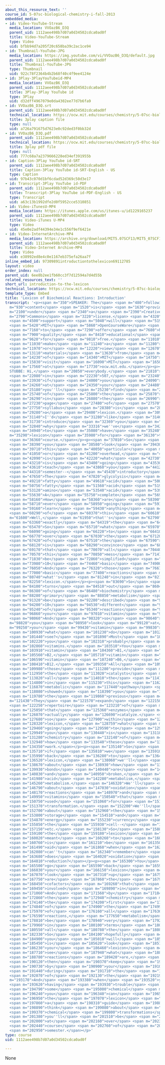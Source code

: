 ```yaml
---
about_this_resource_text: ''
course_id: 5-07sc-biological-chemistry-i-fall-2013
embedded_media:
- id: Video-YouTube-Stream
  media_location: VVOazB6_D3Q
  parent_uid: 1112aee498b7d07a0d34502cdca0ad0f
  title: Video-YouTube-Stream
  type: Video
  uid: bfbb94d7a205f20c658ba39c2ac1ce94
- id: Thumbnail-YouTube-JPG
  media_location: https://img.youtube.com/vi/VVOazB6_D3Q/default.jpg
  parent_uid: 1112aee498b7d07a0d34502cdca0ad0f
  title: Thumbnail-YouTube-JPG
  type: Thumbnail
  uid: 922c78f2364b4b2b68f40c4f9ee4124e
- id: 3Play-3PlayYouTubeid-MP4
  media_location: VVOazB6_D3Q
  parent_uid: 1112aee498b7d07a0d34502cdca0ad0f
  title: 3Play-3Play YouTube id
  type: 3Play
  uid: d32dff4967079e0da4302ee77d7b6fa9
- id: VVOazB6_D3Q.srt
  parent_uid: 1112aee498b7d07a0d34502cdca0ad0f
  technical_location: https://ocw.mit.edu/courses/chemistry/5-07sc-biological-chemistry-i-fall-2013/lexicon/introduction-to-the-lexicon/VVOazB6_D3Q.srt
  title: 3play caption file
  type: null
  uid: a726a791675d7623e0c92ded3f0bb32d
- id: VVOazB6_D3Q.pdf
  parent_uid: 1112aee498b7d07a0d34502cdca0ad0f
  technical_location: https://ocw.mit.edu/courses/chemistry/5-07sc-biological-chemistry-i-fall-2013/lexicon/introduction-to-the-lexicon/VVOazB6_D3Q.pdf
  title: 3play pdf file
  type: null
  uid: 777c68a7a2379666228ed34ef391955b
- id: Caption-3Play YouTube id-SRT
  parent_uid: 1112aee498b7d07a0d34502cdca0ad0f
  title: Caption-3Play YouTube id-SRT-English - US
  type: Caption
  uid: 97b43c070d1bf6cdad52d369c50d3e17
- id: Transcript-3Play YouTube id-PDF
  parent_uid: 1112aee498b7d07a0d34502cdca0ad0f
  title: Transcript-3Play YouTube id-PDF-English - US
  type: Transcript
  uid: a63c13b1992dfe2d0f5952cce5310851
- id: Video-iTunesU-MP4
  media_location: https://itunes.apple.com/us/itunes-u/id1229165237
  parent_uid: 1112aee498b7d07a0d34502cdca0ad0f
  title: Video-iTunes U-MP4
  type: Video
  uid: 45e0e2adf44394e34e1c556f9ef6421e
- id: Video-InternetArchive-MP4
  media_location: https://archive.org/download/MIT5.07SCF13/MIT5_07SCF13_JoAnne_Intro_300k.mp4
  parent_uid: 1112aee498b7d07a0d34502cdca0ad0f
  title: Video-Internet Archive-MP4
  type: Video
  uid: e38992ed8e4c0e1167eb375efa26aa7f
inline_embed_id: 97309891introductiontothelexicon69112785
layout: video
order_index: null
parent_uid: 6ee8b2ee1fb60cc3f7d12594a7d4d55b
related_resources_text: ''
short_url: introduction-to-the-lexicon
technical_location: https://ocw.mit.edu/courses/chemistry/5-07sc-biological-chemistry-i-fall-2013/lexicon/introduction-to-the-lexicon
template_type: Embed
title: 'Lexicon of Biochemical Reactions: Introduction'
transcript: '<p><span m="350">SPEAKER: The</span> <span m="480">following</span> <span
  m="930">content</span> <span m="1520">is</span> <span m="1630">provided</span> <span
  m="2100">under</span> <span m="2340">a</span> <span m="2390">Creative</span> <span
  m="2790">Commons</span> <span m="3220">license.</span> <span m="4320">Your</span>
  <span m="4500">support</span> <span m="5040">will</span> <span m="5190">help</span>
  <span m="5420">MIT</span> <span m="5860">OpenCourseWare</span> <span m="6650">continue</span>
  <span m="7160">to</span> <span m="7290">offer</span> <span m="7680">high</span>
  <span m="7900">quality</span> <span m="8410">educational</span> <span m="9050">resources</span>
  <span m="9620">for</span> <span m="9810">free.</span> <span m="11010">To</span>
  <span m="11030">make</span> <span m="11240">a</span> <span m="11280">donation</span>
  <span m="11970">or</span> <span m="12220">view</span> <span m="12670">additional</span>
  <span m="13110">materials</span> <span m="13630">from</span> <span m="13820">hundreds</span>
  <span m="14230">of</span> <span m="14340">MIT</span> <span m="14750">courses,</span>
  <span m="15830">visit</span> <span m="16090">MIT</span> <span m="16500">OpenCourseWare</span>
  <span m="17560">at</span> <span m="17730">ocw.mit.edu.</span></p><p><span m="20660">JOANNE
  STUBBE: Hi,</span> <span m="20850">everybody.</span> <span m="21810">You''re</span>
  <span m="22080">in</span> <span m="22230">507,</span> <span m="23240">and</span>
  <span m="23930">if</span> <span m="24000">you</span> <span m="24090">look</span>
  <span m="24260">at</span> <span m="24350">your</span> <span m="24480">syllabus,</span>
  <span m="25180">you''ll</span> <span m="25230">find</span> <span m="25590">one</span>
  <span m="25740">of</span> <span m="25800">the</span> <span m="25870">things</span>
  <span m="26290">in</span> <span m="26880">the</span> <span m="26990">front</span>
  <span m="27230">page</span> <span m="27480">of</span> <span m="27570">your</span>
  <span m="27750">syllabus</span> <span m="28380">is</span> <span m="28650">called</span>
  <span m="29280">a</span> <span m="29400">lexicon.</span> <span m="30950">And</span>
  <span m="31140">I''d</span> <span m="31280">like</span> <span m="31460">to</span>
  <span m="31730">introduce</span> <span m="32369">you</span> <span m="32610">to</span>
  <span m="32840">why</span> <span m="33316">we''ve</span> <span m="34270">chosen</span>
  <span m="34940">to</span> <span m="35080">have</span> <span m="35240">a</span> <span
  m="35290">lexicon</span> <span m="35980">for</span> <span m="36130">this</span>
  <span m="36360">course.</span></p><p><span m="37010">So</span> <span m="37950">if</span>
  <span m="38390">you</span> <span m="38580">look</span> <span m="39430">at</span>
  <span m="39710">this</span> <span m="40050">particular</span> <span m="40570">slide</span>
  <span m="41050">or</span> <span m="41200">overhead,</span> <span m="41860">this</span>
  <span m="42090">is</span> <span m="42220">what</span> <span m="42730">John</span>
  <span m="43210">is</span> <span m="43400">going</span> <span m="43530">to</span>
  <span m="43610">teach</span> <span m="43860">you</span> <span m="44120">this</span>
  <span m="44310">semester--</span> <span m="45430">introductory</span> <span m="46530">metabolism.</span>
  <span m="47650">The</span> <span m="47820">glycolysis</span> <span m="48640">pathway,</span>
  <span m="49210">fatty</span> <span m="49610">acid</span> <span m="50030">biosynthesis,</span>
  <span m="50756">fatty</span> <span m="51560">acid</span> <span m="51980">oxidation,</span>
  <span m="53120">amino</span> <span m="53540">acid</span> <span m="53960">metabolism.</span>
  <span m="55630">A</span> <span m="55750">complete</span> <span m="56940">jungle.</span>
  <span m="58160">How</span> <span m="58360">are</span> <span m="58390">we</span>
  <span m="58710">ever</span> <span m="58950">going</span> <span m="59100">to</span>
  <span m="59160">learn</span> <span m="59430">anything</span> <span m="60040">out</span>
  <span m="60290">of</span> <span m="60370">this</span> <span m="60610">mess?</span></p><p><span
  m="61600">Well,</span> <span m="61950">that''s</span> <span m="62790">actually</span>
  <span m="63360">exactly</span> <span m="64319">the</span> <span m="64450">point.</span>
  <span m="65470">So</span> <span m="65710">what</span> <span m="65970">we''re</span>
  <span m="66090">going</span> <span m="66220">to</span> <span m="66410">do</span>
  <span m="66770">over</span> <span m="67030">the</span> <span m="67120">course</span>
  <span m="67420">of</span> <span m="67510">the</span> <span m="67590">semester</span>
  <span m="68120">is</span> <span m="68290">convince</span> <span m="68780">you</span>
  <span m="69170">that</span> <span m="70070">all</span> <span m="70440">of</span>
  <span m="70570">this</span> <span m="70850">mess</span> <span m="71470">can</span>
  <span m="71830">be</span> <span m="72860">simplified</span> <span m="73760">to</span>
  <span m="73980">10</span> <span m="74460">basic</span> <span m="74900">reactions.</span>
  <span m="76050">And</span> <span m="76320">those</span> <span m="76670">10</span>
  <span m="77000">basic</span> <span m="77400">reactions</span> <span m="79710">are</span>
  <span m="80740">what''s</span> <span m="81240">in</span> <span m="82130">the</span>
  <span m="82250">lexicon.</span></p><p><span m="83690">So</span> <span m="84000">it</span>
  <span m="84100">turns</span> <span m="84510">out</span> <span m="86040">all</span>
  <span m="86380">of</span> <span m="86480">biochemistry</span> <span m="88060">for</span>
  <span m="88280">primary</span> <span m="88850">metabolism</span> <span m="90590">can</span>
  <span m="91320">be</span> <span m="92280">described</span> <span m="93530">using</span>
  <span m="94200">10</span> <span m="94530">different</span> <span m="94950">sets</span>
  <span m="95240">of</span> <span m="95340">reactions</span> <span m="96120">and</span>
  <span m="96860">your</span> <span m="97010">vitamin</span> <span m="97500">bottle.</span>
  <span m="98060">And</span> <span m="98320">so</span> <span m="98640">if</span> <span
  m="98820">you</span> <span m="98950">look</span> <span m="99120">at</span> <span
  m="99250">your</span> <span m="99430">vitamin</span> <span m="99830">bottle,</span>
  <span m="100930">what</span> <span m="101230">do</span> <span m="101290">you</span>
  <span m="101440">see?</span> <span m="101890">Most</span> <span m="102130">of</span>
  <span m="102220">you</span> <span m="102310">probably</span> <span m="102620">take</span>
  <span m="102860">vitamins.</span> <span m="103510">You</span> <span m="103670">have</span>
  <span m="103910">vitamin</span> <span m="104360">B1,</span> <span m="105180">vitamin</span>
  <span m="105560">B2,</span> <span m="105710">vitamin</span> <span m="106470">B3,</span>
  <span m="106590">vitamin</span> <span m="107240">B6,</span> <span m="107835">vitamin</span>
  <span m="108410">B12.</span> <span m="109350">All</span> <span m="109830">of</span>
  <span m="109980">those</span> <span m="111280">provide</span> <span m="112220">enzymes</span>
  <span m="112950">the</span> <span m="113020">catalysts</span> <span m="113660">for</span>
  <span m="113820">all</span> <span m="114010">the</span> <span m="114120">reactions</span>
  <span m="114800">in</span> <span m="115230">this</span> <span m="116250">complex</span>
  <span m="116870">metabolic</span> <span m="117440">pathway</span> <span m="117980">I</span>
  <span m="118080">showed</span> <span m="118390">you</span> <span m="119550">on</span>
  <span m="119780">the</span> <span m="119860">previous</span> <span m="120330">slide.</span></p><p><span
  m="121430">They</span> <span m="121570">expand</span> <span m="122150">the</span>
  <span m="122250">repertoire</span> <span m="123210">of</span> <span m="123270">reactions</span>
  <span m="125050">that</span> <span m="125360">enzymes</span> <span m="125900">can</span>
  <span m="126070">actually</span> <span m="126690">catalyze.</span> <span m="127450">And</span>
  <span m="127680">so</span> <span m="127900">within</span> <span m="128250">the</span>
  <span m="128320">lexicon,</span> <span m="128759">what</span> <span m="129199">we''re</span>
  <span m="129460">going</span> <span m="129590">to</span> <span m="129660">show</span>
  <span m="129949">you</span> <span m="130440">is</span> <span m="131180">the</span>
  <span m="131280">chemistry</span> <span m="132140">of</span> <span m="132340">actually</span>
  <span m="132940">how</span> <span m="133540">these</span> <span m="133830">vitamins</span>
  <span m="134350">work.</span></p><p><span m="135140">So</span> <span m="135350">again,</span>
  <span m="135710">if</span> <span m="135810">we</span> <span m="135910">come</span>
  <span m="135990">back</span> <span m="136280">to</span> <span m="136420">the</span>
  <span m="136520">lexicon,</span> <span m="138060">we''ll</span> <span m="138330">talk</span>
  <span m="138670">about</span> <span m="138930">how</span> <span m="139060">carbon-carbon</span>
  <span m="139930">bonds</span> <span m="140440">are</span> <span m="140550">made</span>
  <span m="140830">and</span> <span m="140950">broken,</span> <span m="141600">fatty</span>
  <span m="141980">acid</span> <span m="142280">metabolism,</span> <span m="144870">sugar</span>
  <span m="145260">metabolism.</span> <span m="146320">We''ll</span> <span m="146550">talk</span>
  <span m="146790">about</span> <span m="147030">oxidation</span> <span m="147630">reduction</span>
  <span m="148170">reactions</span> <span m="148970">and</span> <span m="149800">the</span>
  <span m="149950">vitamins</span> <span m="150540">that</span> <span m="150630">are</span>
  <span m="150750">used</span> <span m="151060">for</span> <span m="151160">that</span>
  <span m="151370">transformation.</span> <span m="152200">We''ll</span> <span m="152460">talk</span>
  <span m="152700">about</span> <span m="152960">the</span> <span m="153070">energy</span>
  <span m="153800">storage</span> <span m="154510">and</span> <span m="154720">the</span>
  <span m="154870">energy</span> <span m="155230">currency</span> <span m="155740">in</span>
  <span m="155850">the</span> <span m="155930">cell--</span> <span m="156430">ATP,</span>
  <span m="157150">etc.</span> <span m="158130">So</span> <span m="158840">what</span>
  <span m="159100">the</span> <span m="159180">lexicon</span> <span m="159850">is</span>
  <span m="160020">meant</span> <span m="160260">to</span> <span m="160370">do</span>
  <span m="160760">is</span> <span m="161210">be</span> <span m="161350">an</span>
  <span m="161490">aid</span> <span m="161860">when</span> <span m="162010">you</span>
  <span m="162080">can''t</span> <span m="162340">remember</span> <span m="163410">what</span>
  <span m="163680">does</span> <span m="164020">oxidation</span> <span m="164720">and</span>
  <span m="164810">reduction?</span></p><p><span m="165300">You</span> <span m="165390">can</span>
  <span m="165500">go</span> <span m="165590">back</span> <span m="165910">to</span>
  <span m="166030">your</span> <span m="166150">lexicon</span> <span m="166880">and</span>
  <span m="167070">look</span> <span m="167310">up</span> <span m="167560">what</span>
  <span m="167750">are</span> <span m="167860">the</span> <span m="167940">redox</span>
  <span m="168450">cofactors</span> <span m="169260">that</span> <span m="169355">are</span>
  <span m="169450">involved</span> <span m="169890">in</span> <span m="170000">transformation.</span>
  <span m="171060">And</span> <span m="171560">by</span> <span m="171840">practicing</span>
  <span m="172860">the</span> <span m="172940">chemistry</span> <span m="173960">in</span>
  <span m="174140">the</span> <span m="174200">first</span> <span m="174580">part</span>
  <span m="174840">of</span> <span m="174900">the</span> <span m="174990">semester</span>
  <span m="175970">of</span> <span m="176160">all</span> <span m="176360">these</span>
  <span m="176590">reactions,</span> <span m="177650">metabolism</span> <span m="178570">should</span>
  <span m="178810">be</span> <span m="178940">very</span> <span m="179200">straightforward</span>
  <span m="179960">in</span> <span m="180100">terms</span> <span m="180420">of</span>
  <span m="180550">all</span> <span m="180780">the</span> <span m="180860">connectivities.</span>
  <span m="182330">So</span> <span m="184100">hopefully</span> <span m="184650">what</span>
  <span m="184900">you</span> <span m="185010">will</span> <span m="185160">do</span>
  <span m="185450">is</span> <span m="185620">look</span> <span m="185780">through</span>
  <span m="186230">your</span> <span m="186460">lexicon</span> <span m="187230">tonight,</span>
  <span m="187710">see</span> <span m="187940">what</span> <span m="188420">these</span>
  <span m="188780">reactions</span> <span m="189420">are,</span> <span m="189860">and</span>
  <span m="190120">then</span> <span m="190370">keep</span> <span m="190640">it</span>
  <span m="190730">by</span> <span m="190900">your</span> <span m="191070">side</span>
  <span m="191440">during</span> <span m="191710">the</span> <span m="191810">rest</span>
  <span m="192070">of</span> <span m="192130">the</span> <span m="192190">semester.</span></p><p><span
  m="193170">And</span> <span m="193380">when</span> <span m="193520">you''re</span>
  <span m="193620">having</span> <span m="193930">trouble</span> <span m="194270">understanding</span>
  <span m="194790">some</span> <span m="195000">chemical</span> <span m="195430">transformation,</span>
  <span m="196240">you</span> <span m="196340">can</span> <span m="196550">use</span>
  <span m="196950">the</span> <span m="197070">lexicon</span> <span m="197710">as</span>
  <span m="197860">a</span> <span m="198310">guide</span> <span m="198800">to</span>
  <span m="198890">think</span> <span m="199080">about</span> <span m="199310">the</span>
  <span m="199370">chemical</span> <span m="199800">transformations</span> <span m="201200">that</span>
  <span m="201380">you''ll</span> <span m="201510">be</span> <span m="201630">looking</span>
  <span m="202000">at</span> <span m="202160">over</span> <span m="202350">the</span>
  <span m="202440">course</span> <span m="202760">of</span> <span m="202860">the</span>
  <span m="202950">semester.</span></p>'
type: course
uid: 1112aee498b7d07a0d34502cdca0ad0f

---
```

None